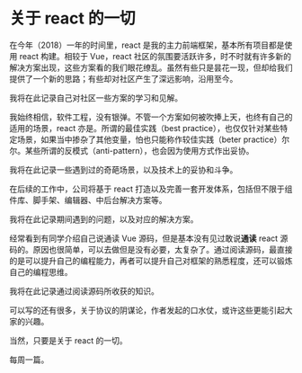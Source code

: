 # 关于 react 的一切

在今年（2018）一年的时间里，react 是我的主力前端框架，基本所有项目都是使用 react 构建。相较于 Vue，react 社区的氛围要活跃许多，时不时就有许多新的解决方案出现，这些方案看的我们眼花缭乱。虽然有些只是昙花一现，但却给我们提供了一个新的思路；有些却对社区产生了深远影响，沿用至今。

我将在此记录自己对社区一些方案的学习和见解。



我始终相信，软件工程，没有银弹。不管一个方案如何被吹捧上天，也终有自己的适用的场景，react 亦是。所谓的最佳实践（best practice），也仅仅针对某些特定场景，如果当中掺杂了其他变量，怕也只能称作较佳实践（beter practice）尔尔。某些所谓的反模式（anti-pattern），也会因为使用方式作出妥协。

我将在此记录一些遇到过的奇葩场景，以及技术上的妥协和斗争。



在后续的工作中，公司将基于 react 打造以及完善一套开发体系，包括但不限于组件库、脚手架、编辑器、中后台解决方案等。

我将在此记录期间遇到的问题，以及对应的解决方案。



经常看到有同学介绍自己说通读 Vue 源码，但是基本没有见过敢说**通读** react 源码的。原因也很简单，可以去做但是没有必要，太复杂了。通过阅读源码，最直接的是可以提升自己的编程能力，再者可以提升自己对框架的熟悉程度，还可以锻炼自己的编程思维。

我将在此记录通过阅读源码所收获的知识。



可以写的还有很多，关于协议的阴谋论，作者发起的口水仗，或许这些更能引起大家的兴趣。

当然，只要是关于 react 的一切。

每周一篇。